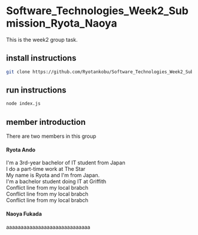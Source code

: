 # Software_Technologies_Week2_Submission_Ryota_Naoya
 
This is the week2 group task.
 
## install instructions
 
```sh
git clone https://github.com/Ryotankobu/Software_Technologies_Week2_Submission_Ryota_Naoya.git
```
 
## run instructions
 
```sh
node index.js
```

## member introduction
There are two members in this group

#### Ryota Ando
I'm a 3rd-year bachelor of IT student from Japan
<br />
I do a part-time work at The Star 
<br />
My name is Ryota and I'm from Japan.
<br />
I'm a bachelor student doing IT at Griffith
<br />
Conflict line from my local brabch
<br />
Conflict line from my local brabch
<br />
Conflict line from my local brabch




#### Naoya Fukada
aaaaaaaaaaaaaaaaaaaaaaaaaaaaa


